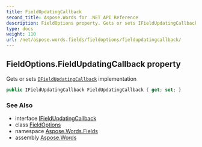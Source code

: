 ```yaml
---
title: FieldUpdatingCallback
second_title: Aspose.Words for .NET API Reference
description: FieldOptions property. Gets or sets IFieldUpdatingCallback implementation in C#.
type: docs
weight: 110
url: /net/aspose.words.fields/fieldoptions/fieldupdatingcallback/
---
```

## FieldOptions.FieldUpdatingCallback property

Gets or sets [`IFieldUpdatingCallback`](../../ifieldupdatingcallback/) implementation

```csharp
public IFieldUpdatingCallback FieldUpdatingCallback { get; set; }
```

### See Also

* interface [IFieldUpdatingCallback](../../ifieldupdatingcallback/)
* class [FieldOptions](../)
* namespace [Aspose.Words.Fields](../../fieldoptions/)
* assembly [Aspose.Words](../../../)
